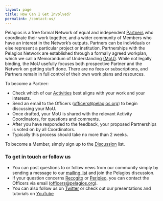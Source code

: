```yaml
---
layout: page
title: How Can I Get Involved?
permalink: /contact-us/
---
```


Pelagios is a free formal Network of equal and independent <a href="https://pelagios.org/partners/">Partners</a> who coordinate their work together, and a wider community of Members who have an interest in the Network’s outputs.
Partners can be individuals or else represent a particular project or institution. Partnerships with the Pelagios Network are established through a formally agreed workplan, which we call a Memorandum of Understanding <a href="https://github.com/pelagios/pelagios.github.io/files/6414037/MoUTemplate.pdf">(MoU)</a>. While not legally binding, the MoU usefully focuses both prospective Partner and the Network on getting stuff done. There are no fees or subscriptions, and Partners remain in full control of their own work plans and resources.

To become a Partner:
- Check which of our <a href="https://pelagios.org/activities/">Activities</a> best aligns with your work and your interests.
- Send an email to the Officers (officers@pelagios.org) to begin discussing your MoU. 
- Once drafted, your MoU is shared with the relevant Activity Coordinators, for questions and comments.
- After you have responded to the feedback, your proposed Partnerships is voted on by all Coordinators.
- Typically this process should take no more than 2 weeks.

To become a Member, simply sign up to the <a href="https://groups.google.com/d/forum/pelagios-network/">Discussion</a> list.

### To get in touch or follow us
- You can post questions to or follow news from our community simply by sending a message to our <a href="https://groups.google.com/d/forum/pelagios-network">mailing list</a> and join the Pelagios discussion.
- If your question concerns <a href="https://recogito.pelagios.org/">Recogito</a> or <a href="https://github.com/britishlibrary/peripleo">Peripleo</a>, you can contact the Officers via email (officers@pelagios.org).
- You can also follow us on <a href="https://twitter.com/PelagiosNetwork">Twitter</a> or check out our presentations and tutorials on <a href="https://www.youtube.com/channel/UC6-o6U7HgpFKYhghO_ObrXg">YouTube</a>
